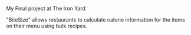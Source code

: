 My Final project at The Iron Yard

"BiteSize" allows restaurants to calculate calorie information for the items on their menu using bulk recipes.
